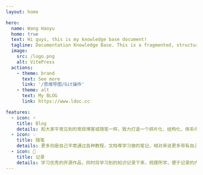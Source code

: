```yaml
---
layout: home

hero:
  name: Wang Haoyu
  home: true
  text: Hi guys, this is my knowledge base document!
  tagline: Documentation Knowledge Base. This is a fragmented, structured, and systematic personal knowledge base...
  image:
    src: /logo.png
    alt: VitePress
  actions:
    - theme: brand
      text: See more
      link: '/思维导图/Git操作'
    - theme: alt
      text: My BLOG
      link: https://www.ldoc.cc

features:
  - icon: ⚡️
    title: Blog
    details: 和大家平常见到的常规博客或随笔一样，致力打造一个碎片化、结构化、体系化的个人知识库。
  - icon: 💡
    title: 随笔
    details: 更多则是自己平常通过各种教程，文档等学习做的笔记，相对来说更多带有自己的思考和理解。
  - icon: 🖖
    title: 记录
    details: 学习优秀的开源作品，同时将学习到的知识记录下来，梳理所学，便于记录的内容被再次利用，不用再担心掌握的知识无迹可寻。
---
```


<script setup>
  import { onMounted } from 'vue'
  // alert('站点部署在Github (搜索引擎无法收录)，国内访问较慢，请耐心等待。')

  // features跳转
  //import menu1Sidebar from "./.vitepress/menu1Sidebar";
  onMounted(() => {
      const cards = document.getElementsByTagName('article')
      for (let i=0; i<cards.length; i++){
        cards[i].classList.add('article')
        let title = cards[i].childNodes[1].innerHTML
        cards[i].addEventListener('click',()=> {
          window.location.replace(menu1Sidebar.find(x => x.text === title).items[0].link.replace(/.md/g,'.html'))
        })
      }
    })
</script>

<style>
    :root {
        --vp-home-hero-name-color: transparent;
        --vp-home-hero-name-background: -webkit-linear-gradient(120deg, #bd34fe, #41d1ff);
        --vp-home-hero-image-background-image: linear-gradient(-45deg,#bd34fe 50%,#4c09b9 50%);
        --vp-home-hero-image-filter: blur(80px);
    }
    .article {
      margin-left: -6px;
      box-shadow: 0 0 3px rgba(204,204,204,.6);
    }
    .article:hover {
      -webkit-transition-duration: 0.3s;
      transition-duration: 0.3s;
      -webkit-transition-property: box-shadow, transform;
      transition-property: box-shadow, transform;
      -webkit-box-shadow: #ccc 0px 0px 5px 5px;
      -moz-box-shadow: #ccc 0px 0px 5px 5px;
      box-shadow: #ccc 0px 0px 5px 5px;
    }
</style>
